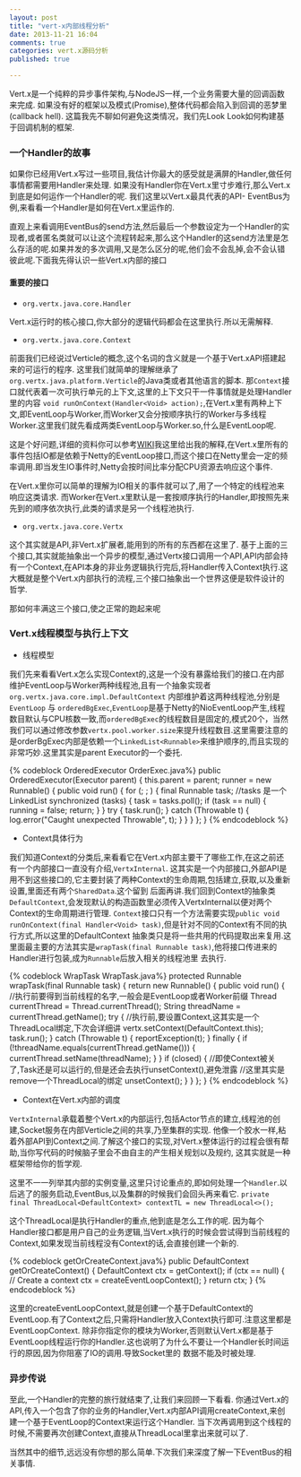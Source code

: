 ```yaml
---
layout: post
title: "vert-x内部线程分析"
date: 2013-11-21 16:04
comments: true
categories: vert.x源码分析
published: true

---
```


Vert.x是一个纯粹的异步事件架构,与NodeJS一样,一个业务需要大量的回调函数来完成.
如果没有好的框架以及模式(Promise),整体代码都会陷入到回调的恶梦里(callback hell).
这篇我先不聊如何避免这类情况，我们先Look Look如何构建基于回调机制的框架.

### 一个Handler的故事
如果你已经用Vert.x写过一些项目,我估计你最大的感受就是满屏的Handler,做任何事情都需要用Handler来处理.
如果没有Handler你在Vert.x里寸步难行,那么Vert.x到底是如何运作一个Handler的呢.
我们这里以Vert.x最具代表的API- EventBus为例,来看看一个Handler是如何在Vert.x里运作的.

直观上来看调用EventBus的send方法,然后最后一个参数设定为一个Handler的实现者,或者匿名类就可以让这个流程转起来,那么这个Handler的这send方法里是怎么存活的呢.如果并发的多次调用,又是怎么区分的呢,他们会不会乱掉,会不会认错彼此呢.下面我先得认识一些Vert.x内部的接口

#### 重要的接口
* `org.vertx.java.core.Handler`

Vert.x运行时的核心接口,你大部分的逻辑代码都会在这里执行.所以无需解释.

* `org.vertx.java.core.Context`

前面我们已经说过Verticle的概念,这个名词的含义就是一个基于Vert.xAPI搭建起来的可运行的程序.
这里我们就简单的理解继承了`org.vertx.java.platform.Verticle`的Java类或者其他语言的脚本.
那`Context`接口就代表着一次可执行单元的上下文,这里的上下文只干一件事情就是处理Handler里的内容
`void runOnContext(Handler<Void> action);`,在Vert.x里有两种上下文,即EventLoop与Worker,而Worker又会分按顺序执行的Worker与多线程Worker.这里我们就先看成两类EventLoop与Worker.so,什么是EventLoop呢.

这是个好问题,详细的资料你可以参考[WIKI](http://en.wikipedia.org/wiki/Event_loop)我这里给出我的解释,在Vert.x里所有的事件包括IO都是依赖于Netty的EventLoop接口,而这个接口在Netty里会一定的频率调用.即当发生IO事件时,Netty会按时间比率分配CPU资源去响应这个事件.

在Vert.x里你可以简单的理解为IO相关的事件就可以了,用了一个特定的线程池来响应这类请求.
而Worker在Vert.x里默认是一套按顺序执行的Handler,即按照先来先到的顺序依次执行,此类的请求是另一个线程池执行.

* `org.vertx.java.core.Vertx`

这个其实就是API,非Vert.x扩展者,能用到的所有的东西都在这里了.
基于上面的三个接口,其实就能抽象出一个异步的模型,通过Vertx接口调用一个API,API内部会持有一个Context,在API本身的非业务逻辑执行完后,将Handler传入Context执行.这大概就是整个Vert.x内部执行的流程,三个接口抽象出一个世界这便是软件设计的哲学.

那如何丰满这三个接口,使之正常的跑起来呢



### Vert.x线程模型与执行上下文
* 线程模型

我们先来看看Vert.x怎么实现Context的,这是一个没有暴露给我们的接口.在内部维护EventLoop与Worker两种线程池,且有一个抽象实现者`org.vertx.java.core.impl.DefaultContext`
内部维护着这两种线程池,分别是`EventLoop` 与 `orderedBgExec`,`EventLoop`是基于Netty的NioEventLoop产生,线程数目默认与CPU核数一致,而`orderedBgExec`的线程数目是固定的,模式20个，当然我们可以通过修改参数`vertx.pool.worker.size`来提升线程数目.这里需要注意的是orderBgExec内部是依赖一个`LinkedList<Runnable>`来维护顺序的,而且实现的非常巧妙.这里其实是parent Executor的一个委托.

{% codeblock OrderedExecutor OrderExec.java%}
    public OrderedExecutor(Executor parent) {
      this.parent = parent;
      runner = new Runnable() {
        public void run() {
          for (; ; ) {
            final Runnable task;
            //tasks 是一个 LinkedList
            synchronized (tasks) {
              task = tasks.poll();
              if (task == null) {
                running = false;
                return;
              }
            }
            try {
              task.run();
            } catch (Throwable t) {
              log.error("Caught unexpected Throwable", t);
            }
          }
        }
      };
    }
{% endcodeblock  %}

* Context具体行为

我们知道Context的分类后,来看看它在Vert.x内部主要干了哪些工作,在这之前还有一个内部接口一直没有介绍,`VertxInternal`.
这其实是一个内部接口,外部API是用不到这些接口的,它主要封装了两种Context的生命周期,包括建立,获取,以及重新设置,里面还有两个`SharedData`.这个留到
后面再讲.我们回到Context的抽象类`DefaultContext`,会发现默认的构造函数里必须传入VertxInternal以便对两个Context的生命周期进行管理.
`Context`接口只有一个方法需要实现`public void runOnContext(final Handler<Void> task)`,但是针对不同的Context有不同的执行方式,所以这里的DefaultContext
抽象类只是将一些共用的代码提取出来复用.这里面最主要的方法其实是`wrapTask(final Runnable task)`,他将接口传进来的Handler进行包装,成为`Runnable`后放入相关的线程池里
去执行.

{% codeblock WrapTask  WrapTask.java%}
    protected Runnable wrapTask(final Runnable task) {
    return new Runnable() {
      public void run() {
        //执行前要得到当前线程的名字,一般会是EventLoop或者Worker前缀
        Thread currentThread = Thread.currentThread();
        String threadName = currentThread.getName();
        try {
          //执行前,要设置Context,这其实是一个ThreadLocal绑定,下次会详细讲
          vertx.setContext(DefaultContext.this);
          task.run();
        } catch (Throwable t) {
          reportException(t);
        } finally {
          if (!threadName.equals(currentThread.getName())) {
            currentThread.setName(threadName);
          }
        }
        if (closed) {
          //即使Context被关了,Task还是可以运行的,但是还会去执行unsetContext(),避免泄露
          //这里其实是remove一个ThreadLocal的绑定 
          unsetContext();
        }
      }
    };
    }
{% endcodeblock  %}


* Context在Vert.x内部的调度

`VertxInternal`承载着整个Vert.x的内部运行,包括Actor节点的建立,线程池的创建,Socket服务在内部Verticle之间的共享,乃至集群的实现.
他像一个胶水一样,粘着外部API到Context之间.了解这个接口的实现,对Vert.x整体运行的过程会很有帮助,当你写代码的时候脑子里会不由自主的产生相关规划以及规约,
这其实就是一种框架带给你的哲学观.

这里不一一列举其内部的实例变量,这里只讨论重点的,即如何处理一个`Handler`.以后逃了的服务启动,EventBus,以及集群的时候我们会回头再来看它.
`private final ThreadLocal<DefaultContext> contextTL = new ThreadLocal<>();`

这个ThreadLocal是执行Handler的重点,他到底是怎么工作的呢.
因为每个Handler接口都是用户自己的业务逻辑,当Vert.x执行的时候会尝试得到当前线程的Context,如果发现当前线程没有Context的话,会直接创建一个新的.

{% codeblock getOrCreateContext.java%}
    public DefaultContext getOrCreateContext() {
        DefaultContext ctx = getContext();
        if (ctx == null) {
        // Create a context
            ctx = createEventLoopContext();
        }
        return ctx;
    }
{% endcodeblock  %}

这里的createEventLoopContext,就是创建一个基于DefaultContext的EventLoop.有了Context之后,只需将Handler放入Context执行即可.注意这里都是EventLoopContext.
除非你指定你的模块为Worker,否则默认Vert.x都是基于EventLoop线程运行你的Handler.这也说明了为什么不要让一个Handler长时间运行的原因,因为你阻塞了IO的调用.导致Socket里的
数据不能及时被处理.

### 异步传说
至此,一个Handler的完整的旅行就结束了,让我们来回顾一下看看.
你通过Vert.x的API,传入一个包含了你的业务的Handler,Vert.x内部API调用createContext,来创建一个基于EventLoop的Context来运行这个Handler.
当下次再调用到这个线程的时候,不需要再次创建Context,直接从ThreadLocal里拿出来就可以了.

当然其中的细节,远远没有你想的那么简单.下次我们来深度了解一下EventBus的相关事情.







